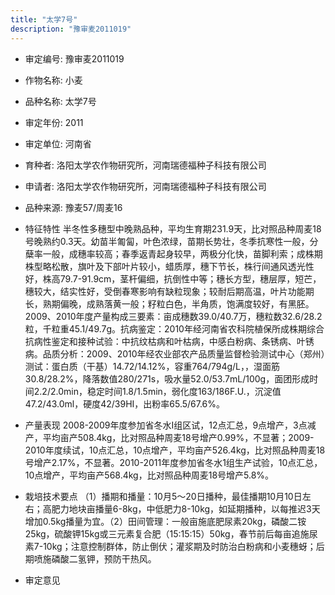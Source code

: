 ```yaml
---
title: "太学7号"
description: "豫审麦2011019"
---
```

* 审定编号:  豫审麦2011019

*  作物名称:  小麦

*  品种名称:  太学7号

*  审定年份:  2011

*  审定单位:  河南省

* 育种者:  洛阳太学农作物研究所，河南瑞德福种子科技有限公司

*  申请者:  洛阳太学农作物研究所，河南瑞德福种子科技有限公司

*  品种来源:  豫麦57/周麦16


*  特征特性
半冬性多穗型中晚熟品种，平均生育期231.9天，比对照品种周麦18号晚熟约0.3天。幼苗半匍匐，叶色浓绿，苗期长势壮，冬季抗寒性一般，分蘖率一般，成穗率较高；春季返青起身较早，两极分化快，苗脚利索；成株期株型略松散，旗叶及下部叶片较小，蜡质厚，穗下节长，株行间通风透光性好，株高79.7-91.9cm，茎杆偏细，抗倒性中等；穗长方型，穗层厚，短芒，穗较大，结实性好，受倒春寒影响有缺粒现象；较耐后期高温，叶片功能期长，熟期偏晚，成熟落黄一般；籽粒白色，半角质，饱满度较好，有黑胚。2009、2010年度产量构成三要素：亩成穗数39.0/40.7万，穗粒数32.6/28.2粒，千粒重45.1/49.7g。抗病鉴定：2010年经河南省农科院植保所成株期综合抗病性鉴定和接种试验：中抗纹枯病和叶枯病，中感白粉病、条锈病、叶锈病。品质分析：2009、2010年经农业部农产品质量监督检验测试中心（郑州）测试：蛋白质（干基）14.72/14.12%，容重764/794g/L，，湿面筋30.8/28.2%，降落数值280/271s，吸水量52.0/53.7mL/100g，面团形成时间2.2/2.0min，稳定时间1.8/1.5min，弱化度163/186F.U.，沉淀值47.2/43.0ml，硬度42/39HI，出粉率65.5/67.6%。


*  产量表现
2008-2009年度参加省冬水Ι组区试，12点汇总，9点增产，3点减产，平均亩产508.4kg，比对照品种周麦18号增产0.99%，不显著；2009-2010年度续试，10点汇总，10点增产，平均亩产526.4kg，比对照品种周麦18号增产2.17%，不显著。2010-2011年度参加省冬水1组生产试验，10点汇总，10点增产，平均亩产568.4kg，比对照品种周麦18号增产5.8%。


*  栽培技术要点
（1）播期和播量：10月5～20日播种，最佳播期10月10日左右；高肥力地块亩播量6-8kg，中低肥力8-10kg，如延期播种，以每推迟3天增加0.5kg播量为宜。（2）田间管理：一般亩施底肥尿素20kg，磷酸二铵25kg，硫酸钾15kg或三元素复合肥（15:15:15）50kg，春节前后每亩追施尿素7-10kg；注意控制群体，防止倒伏；灌浆期及时防治白粉病和小麦穗蚜；后期喷施磷酸二氢钾，预防干热风。


*  审定意见

